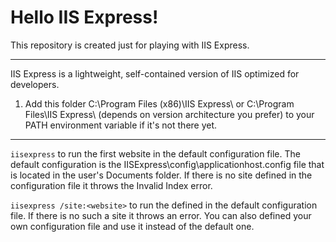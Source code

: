 
# Hello IIS Express!

This repository is created just for playing with IIS Express.

***

IIS Express is a lightweight, self-contained version of IIS optimized for developers.

1. Add this folder C:\Program Files (x86)\IIS Express\ or C:\Program Files\IIS Express\ (depends on version architecture you prefer) to your PATH environment variable if it's not there yet.

***

`iisexpress` to run the first website in the default configuration file. The default configuration is the IISExpress\config\applicationhost.config file that is located in the user's Documents folder. If there is no site defined in the configuration file it throws the Invalid Index error.

`iisexpress /site:<website>` to run the <website> defined in the default configuration file. If there is no such a site it throws an error. You can also defined your own configuration file and use it instead of the default one.
